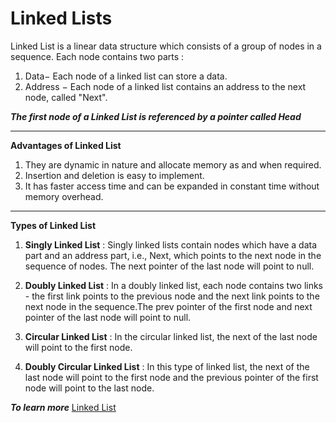 # Linked Lists

Linked List is a linear data structure which consists of a group of nodes in a sequence. 
Each node contains two parts :

1. Data− Each node of a linked list can store a data.
2. Address − Each node of a linked list contains an address to the next node, called "Next".

***The first node of a Linked List is referenced by a pointer called Head***

---

**Advantages of Linked List**
1. They are dynamic in nature and allocate memory as and when required.
2. Insertion and deletion is easy to implement.
3. It has faster access time and can be expanded in constant time without memory overhead.

---

**Types of Linked List**

1. **Singly Linked List** : Singly linked lists contain nodes which have a data part and an address part, i.e., Next, which points to the next node in the sequence of nodes. The next pointer of the last node will point to null.

2. **Doubly Linked List** : In a doubly linked list, each node contains two links - the first link points to the previous node and the next link points to the next node in the sequence.The prev pointer of the first node and next pointer of the last node will point to null.

3. **Circular Linked List** : In the circular linked list, the next of the last node will point to the first node.

4. **Doubly Circular Linked List** : In this type of linked list, the next of the last node will point to the first node and the previous pointer of the first node will point to the last node.

***To learn more*** [Linked List](https://www.c-sharpcorner.com/article/linked-list-implementation-in-c-sharp/)